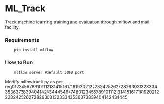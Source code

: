# ML_Track
Track machine learning training and evaluation through mlflow and mail facility.

### Requirements
        pip install mlflow
       
       
### How to Run
        mlflow server #default 5000 port
        
        
Modify mlfowtrack.py as per req01234567891011121314151617181920212223242526272829303132333435363738394041424344454647480123456789101112131415161718192021222324252627282930313233343536373839404142434445